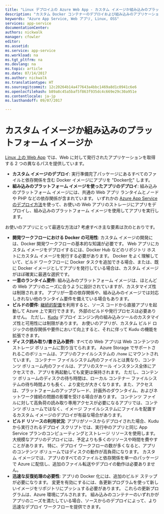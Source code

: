 ```yaml
---
title: "Linux デプロイ上の Azure Web App - カスタム イメージか組み込みのプラットフォーム イメージか  | Microsoft Docs"
description: "カスタム Docker コンテナーのデプロイおよび組み込みのアプリケーション フレームワーク間での決定方法"
keywords: "Azure App Service, Web アプリ, Linux, OSS"
services: app-service
documentationCenter: 
authors: nickwalk
manager: cfowler
editor: 
ms.assetid: 
ms.service: app-service
ms.workload: na
ms.tgt_pltfrm: na
ms.devlang: na
ms.topic: article
ms.date: 07/14/2017
ms.author: nickwalk
ms.translationtype: HT
ms.sourcegitcommit: 12c20264b14a477643a4bbc1469a8d1c0941c6e6
ms.openlocfilehash: b89a8c45a5baf5f863f935dc4c669e29c30a951e
ms.contentlocale: ja-jp
ms.lasthandoff: 09/07/2017

---
```

# <a name="custom-image-or-built-in-platform-image"></a>カスタム イメージか組み込みのプラットフォーム イメージか

[Linux 上の Web App](app-service-linux-intro.md) では、Web に対して発行されたアプリケーションを取得する 2 つの異なるパスを提供しています。

- **カスタム イメージのデプロイ**: 実行準備完了パッケージにあるすべてのファイルと依存関係を含む Docker イメージにアプリを "Docker化" します。
- **組み込みのプラットフォーム イメージを使ったアプリのデプロイ**: 組み込みのプラットフォーム イメージには、共通の Web アプリ ランタイムとノードや PHP などの依存関係が含まれています。 いずれかの [Azure App Service のデプロイ方法](../../app-service-web/web-sites-deploy.md?toc=%2fazure%2fapp-service%2fcontainers%2ftoc.json)を使って、お使いの Web アプリのストレージにアプリをデプロイし、組み込みのプラットフォーム イメージを使用してアプリを実行します。

お使いのアプリにとって最適な方法は? 考慮すべき主な要素は次のとおりです。

- **開発ワークフローにおける Docker の可用性**: カスタム イメージの開発には、Docker 開発ワークフローの基本的な知識が必要です。 Web アプリにカスタム イメージをデプロイするには、Docker Hub などのリポジトリ ホストにカスタム イメージを発行する必要があります。 Docker をよく理解していて、ビルド ワークフローに Docker タスクを追加できる場合、または、既に Docker イメージとしてアプリを発行している場合は、カスタム イメージがほぼ確実に最適な選択です。
- **一意のランタイム要件**: 組み込みのプラットフォーム イメージは、ほとんどの Web アプリのニーズに合うように設計されていますが、カスタマイズ性は制限されます。 アプリが一意の依存関係や、組み込みのイメージでは対応しきれない他のランタイム要件を備えている場合もあります。
- **ビルドの要件**: [継続的配置](../../app-service-web/app-service-continuous-deployment.md?toc=%2fazure%2fapp-service%2fcontainers%2ftoc.json)を利用すると、ソース コードから直接アプリを起動して Azure 上で実行できます。 外部のビルドや発行プロセスは必要ありません。 ただし、[Kudu](https://github.com/projectkudu/kudu/wiki) デプロイ エンジン内の組み込みツールのカスタマイズ性と可用性には制限があります。 お使いのアプリが、カスタム ビルド ロジックの依存関係や要件において向上すると、それに伴って Kudu の機能を拡張できます。
- **ディスク読み取り/書き込み要件**: すべての Web アプリは Web コンテンツのストレージ ボリュームに割り当てられます。 Azure Storage でサポートされるこのボリュームは、アプリのファイルシステムの `/home` にマウントされています。 コンテナー ファイルシステム内のファイルとは異なり、コンテンツ ボリューム内のファイルは、アプリのスケール インスタンス全体にアクセスでき、アプリを再起動しても変更は保持されます。 ただし、コンテンツ ボリュームのディスクの待ち時間は、ローカル コンテナー ファイルシステムの待ち時間よりも長く、より変化が大きくなります。また、アクセスは、プラットフォームのアップグレード、計画外のダウンタイム、およびネットワーク接続の問題の影響を受ける場合があります。 コンテンツ ファイルに対して高負荷の読み取り専用アクセスが必要になるアプリでは、コンテンツ ボリュームではなく、イメージ ファイルシステムにファイルを配置するカスタム イメージのデプロイが有益な場合があります。
- **ビルド リソースの利用状況**: アプリがソースからデプロイされた場合、Kudu から実行されるデプロイ スクリプトでは、実行中のアプリと同じ App Service プランのコンピューティングとストレージ リソースを使用します。 大規模なアプリのデプロイには、予定よりも多くのリソースや時間を費やすことがあります。 特に、デプロイ ワークフローの数が多くなると、アプリのコンテンツ ボリュームではディスクの動作が高負荷になります。 カスタム イメージでは、アプリのすべてのファイルと依存関係を単一のパッケージで Azure に配信し、追加のファイル転送やデプロイの動作は必要ありません。
- **迅速な反復処理の必要性**: アプリの Docker 化には、追加のビルド ステップが必要になります。 変更を有効にするには、各更新プログラムを使って新しいイメージをリポジトリにプッシュする必要があります。 これらの更新プログラムは、Azure 環境にプルされます。 組み込みのコンテナーのいずれかがアプリのニーズを満たしている場合、ソースからのデプロイによって、より迅速なデプロイ ワークフローを提供できます。
